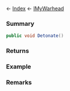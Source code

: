 ← [Index](Api-Index) ← [IMyWarhead](Sandbox.ModAPI.Ingame.IMyWarhead)

### Summary

```csharp
public void Detonate()
```

### Returns

### Example

### Remarks


